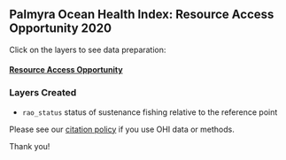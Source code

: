 ## Palmyra Ocean Health Index: Resource Access Opportunity 2020  

Click on the layers to see data preparation:  

#### [Resource Access Opportunity](https://ohi-4site.github.io/pal-prep/prep/rao/v2020/rao_data_prep.html)   

### Layers Created

- `rao_status` status of sustenance fishing relative to the reference point      


Please see our [citation policy](http://ohi-science.org/citation-policy/) if you use OHI data or methods.   

Thank you! 